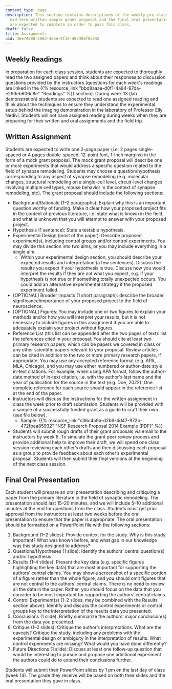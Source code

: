 ```yaml
---
content_type: page
description: This section contains descriptions of the weekly pre-class assignments,
  mid-term written sample grant proposal and the final oral presentation that students
  are expected to complete in order to pass this class.
draft: false
title: Assignments
uid: 46e74888-298d-4dae-9f3e-487d9af0ad42
---
```

## Weekly Readings

In preparation for each class session, students are expected to thoroughly read the two assigned papers and think about their responses to discussion questions provided by the instructors (questions for each week's readings are linked in the {{% resource_link "bbd8aaae-d0f1-4a84-97da-e293eb606c8e" "Readings" %}} section). During week 13 (lab demonstration) students are expected to read one assigned reading and think about the techniques to ensure they understand the experimental setup behind the imaging demonstration in the laboratory of Professor Elly Nedivi. Students will not have assigned reading during weeks when they are preparing for their written and oral assignments and the field trip.

## Written Assignment

Students are expected to write one 2-page paper (i.e. 2 pages single-spaced or 4 pages double-spaced, 12-point font, 1-inch margins) in the form of a mock grant proposal. The mock grant proposal will describe one or more experiments that would address a specific question related to the field of synapse remodeling. Students may choose a question/hypothesis corresponding to any aspect of synapse remodeling (e.g. molecular changes, structural remodeling on a single-cell level, circuit-level changes involving multiple cell types, mouse behavior in the context of synapse remodeling, etc). The grant proposal should include the following sections:

- Background/Rationale (1–2 paragraphs): Explain why this is an important question worthy of funding. Make it clear how your proposed project fits in the context of previous literature, i.e. state what is known in the field, and what is unknown that you will attempt to answer with your proposed project.
- Hypothesis (1 sentence): State a testable hypothesis.
- Experimental Design (most of the paper): Describe proposed experiment(s), including control groups and/or control experiments. You may divide this section into two aims, or you may include everything in a single aim.
    - Within your experimental design section, you should describe your expected results and interpretation (a few sentences). Discuss the results you expect if your hypothesis is true. Discuss how you would interpret the results if they are not what you expect, e.g. if your hypothesis is not true or if something totally unexpected occurs. You could add an alternative experimental strategy if the proposed experiment failed.
- \[OPTIONAL\] Broader Impacts (1 short paragraph): describe the broader significance/importance of your proposed project to the field of neuroscience.
- \[OPTIONAL\] Figures: You may include one or two figures to explain your methods and/or how you will interpret your results, but it is not necessary to include figures in this assignment if you are able to adequately explain your project without figures.
- Reference List (this list can be appended after the two pages of text): list the references cited in your proposal. You should cite at least two primary research papers, which can be papers we covered in class or any other scientific papers relevant to your proposal. Review articles can be cited in addition to the two or more primary research papers, if appropriate. You may use any accepted reference format (e.g. APA, MLA, Chicago), and you may use either numbered or author-date style in-text citations. For example, when using APA format, follow the author-date method of in-text citation, i.e. with the author's last name and the year of publication for the source in the text (e.g. Doe, 2022). One complete reference for each source should appear in the reference list at the end of the paper.
- Instructors will discuss the instructions for the written assignment in class the week prior to draft submission. Students will be provided with a sample of a successfully funded grant as a guide to craft their own (see file below).
    - Sample: {{% resource_link "c36c4a9a-d2b6-4d47-972b-472fbea85932" "NSF Research Proposal 2014 Example (PDF)" %}}
- Students will submit rough drafts of their grant proposals via email to the instructors by week 8. To simulate the grant peer review process and provide additional help to improve their draft, we will spend one class session reviewing each other’s drafts and then discussing each proposal as a group to provide feedback about each other’s experimental proposal. Students will then submit their final versions at the beginning of the next class session.

## Final Oral Presentation

Each student will prepare an oral presentation describing and critiquing a paper from the primary literature in the field of synaptic remodeling. The presentation should last 15–20 minutes, and we will include 5–10 additional minutes at the end for questions from the class. Students must get prior approval from the instructors at least two weeks before the oral presentation to ensure that the paper is appropriate. The oral presentation should be formatted on a PowerPoint file with the following sections:

1. Background (1–2 slides): Provide context for the study. Why is this study important? What was known before, and what gap in our knowledge was this study designed to address?
2. Questions/Hypotheses (1 slide): Identify the authors’ central question(s) and/or hypothesis.
3. Results (1–4 slides): Present the key data (e.g. specific figures highlighting the key data) that are most important for supporting the authors’ central claims. You may show a screenshot of a specific portion of a figure rather than the whole figure, and you should omit figures that are not central to the authors’ central claims. There is no need to review all the data in the paper. Rather, you should focus on the data that you consider to be most important for supporting the authors’ central claims.
4. Control Experiment(s) (1–2 slides, may be combined with the Results section above): Identify and discuss the control experiments or control groups key to the interpretation of the results data you presented.
5. Conclusions (1 slide): Briefly summarize the authors’ major conclusion(s) from the data you presented.
6. Critique (1–2 slides): Critique the author’s interpretations. What are the caveats? Critique the study, including any problems with the experimental design or ambiguity in the interpretation of results. What control experiments are missing? What would you have done differently?
7. Future Directions (1 slide): Discuss at least one follow-up question that would be interesting to pursue and propose one additional experiment the authors could do to extend their conclusions further.

Students will submit their PowerPoint slides by 1 pm on the last day of class (week 14). The grade they receive will be based on both their slides and the oral presentation they gave in class.